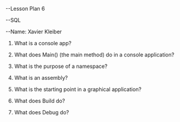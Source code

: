 --Lesson Plan 6

--SQL

--Name: Xavier Kleiber


1. What is a console app?

2. What does Main() (the main method) do in a console application?

3. What is the purpose of a namespace?


4. What is an assembly?

5. What is the starting point in a graphical application?

6. What does Build do?

7. What does Debug do?